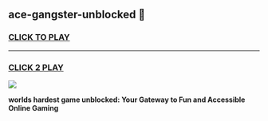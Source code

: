 
## ace-gangster-unblocked 👋
<h3>
<a href="https://premium.freeplayer.one?title=ace-gangster-unblocked&ref=14F">CLICK TO PLAY</a></h3>
<hr>

<h3>
<a href="https://premium.freeplayer.one?title=ace-gangster-unblocked&ref=14F">CLICK 2 PLAY</a>
  
</h3>

<a href="https://premium.freeplayer.one?title=ace-gangster-unblocked&ref=12F/"><img src="https://clearcache.store/games.png"></a>


**worlds hardest game unblocked: Your Gateway to Fun and Accessible Online Gaming**
